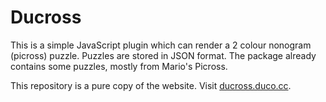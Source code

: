 Ducross
=======

This is a simple JavaScript plugin which can render a 2 colour nonogram (picross) puzzle. Puzzles are stored in JSON format. The package already contains some puzzles, mostly from Mario's Picross.

This repository is a pure copy of the website. Visit [ducross.duco.cc](http://ducross.duco.cc).
